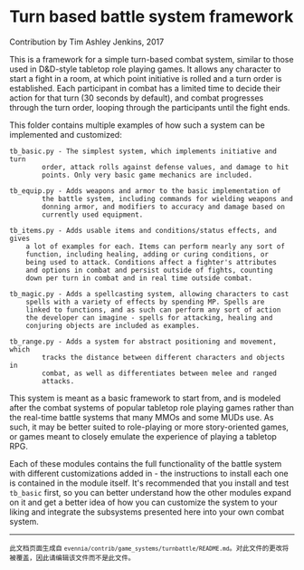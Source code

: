 # Turn based battle system framework

Contribution by Tim Ashley Jenkins, 2017

This is a framework for a simple turn-based combat system, similar
to those used in D&D-style tabletop role playing games. It allows
any character to start a fight in a room, at which point initiative
is rolled and a turn order is established. Each participant in combat
has a limited time to decide their action for that turn (30 seconds by
default), and combat progresses through the turn order, looping through
the participants until the fight ends.

This folder contains multiple examples of how such a system can be
implemented and customized:

    tb_basic.py - The simplest system, which implements initiative and turn
            order, attack rolls against defense values, and damage to hit
            points. Only very basic game mechanics are included.

    tb_equip.py - Adds weapons and armor to the basic implementation of
            the battle system, including commands for wielding weapons and
            donning armor, and modifiers to accuracy and damage based on
            currently used equipment.

    tb_items.py - Adds usable items and conditions/status effects, and gives
        a lot of examples for each. Items can perform nearly any sort of
        function, including healing, adding or curing conditions, or
        being used to attack. Conditions affect a fighter's attributes
        and options in combat and persist outside of fights, counting
        down per turn in combat and in real time outside combat.

    tb_magic.py - Adds a spellcasting system, allowing characters to cast
        spells with a variety of effects by spending MP. Spells are
        linked to functions, and as such can perform any sort of action
        the developer can imagine - spells for attacking, healing and
        conjuring objects are included as examples.

    tb_range.py - Adds a system for abstract positioning and movement, which
            tracks the distance between different characters and objects in
            combat, as well as differentiates between melee and ranged
            attacks.

This system is meant as a basic framework to start from, and is modeled
after the combat systems of popular tabletop role playing games rather than
the real-time battle systems that many MMOs and some MUDs use. As such, it
may be better suited to role-playing or more story-oriented games, or games
meant to closely emulate the experience of playing a tabletop RPG.

Each of these modules contains the full functionality of the battle system
with different customizations added in - the instructions to install each
one is contained in the module itself. It's recommended that you install
and test `tb_basic` first, so you can better understand how the other
modules expand on it and get a better idea of how you can customize the
system to your liking and integrate the subsystems presented here into
your own combat system.


----

<small>此文档页面生成自 `evennia/contrib/game_systems/turnbattle/README.md`。对此文件的更改将被覆盖，因此请编辑该文件而不是此文件。</small>
